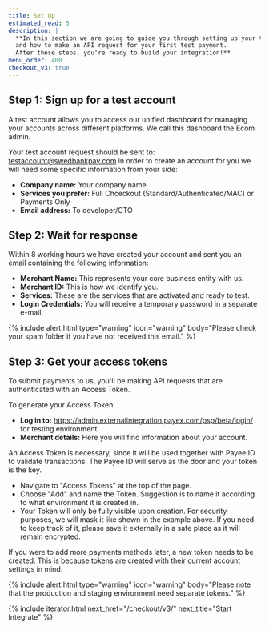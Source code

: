 ```yaml
---
title: Set Up
estimated_read: 5
description: |
  **In this section we are going to guide you through setting up your test account
  and how to make an API request for your first test payment.
  After these steps, you're ready to build your integration!**
menu_order: 400
checkout_v3: true
---
```


## Step 1: Sign up for a test account

A test account allows you to access our unified dashboard for managing your
accounts across different platforms. We call this dashboard the Ecom admin.

Your test account request should be sent to:
[testaccount@swedbankpay.com](mailto:testaccount@swedbankpay.com) in order to
create an account for you we will need some specific information from your side:

-   **Company name:** Your company name
-   **Services you prefer:** Full Chceckout (Standard/Authenticated/MAC) or
  Payments Only
-   **Email address:** To developer/CTO

## Step 2: Wait for response

Within 8 working hours we have created your account and sent you an email
containing the following information:

-   **Merchant Name:** This represents your core business entity with us.
-   **Merchant ID:** This is how we identify you.
-   **Services:** These are the services that are activated and ready to test.
-   **Login Credentials:** You will receive a temporary password in a separate
  e-mail.

{% include alert.html type="warning" icon="warning" body="Please check your spam
folder if you have not received this email." %}

## Step 3: Get your access tokens

To submit payments to us, you'll be making API requests that are authenticated
with an Access Token.

To generate your Access Token:

-   **Log in to:** <https://admin.externalintegration.payex.com/psp/beta/login/>
  for testing environment.
-   **Merchant details:** Here you will find information about your account.

An Access Token is necessary, since it will be used together with Payee ID to
validate transactions. The Payee ID will serve as the door and your token is the
key.

-   Navigate to "Access Tokens" at the top of the page.
-   Choose "Add" and name the Token. Suggestion is to name it according to what
  environment it is created in.
-   Your Token will only be fully visible upon creation. For security purposes, we
  will mask it like shown in the example above. If you need to keep track of it,
  please save it externally in a safe place as it will remain encrypted.

If you were to add more payments methods later, a new token needs to be created.
This is because tokens are created with their current account settings in mind.

{% include alert.html type="warning" icon="warning" body="Please note that the
production and staging environment need separate tokens." %}

{% include iterator.html next_href="/checkout/v3/"
                         next_title="Start Integrate" %}
